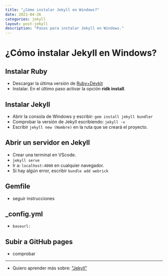 ```yaml
---
title: "¿Cómo instalar Jekyll en Windows?"
date: 2021-04-26
categories: jekyll
layout: post-jekyll
description: "Pasos para instalar Jekyll en Windows."
---
```


# ¿Cómo instalar Jekyll en Windows?

## Instalar Ruby
- Descargar la última versión de [Ruby+Devkit](https://rubyinstaller.org/downloads/)
- Instalar. En el último paso activar la opción **ridk install**.

## Instalar Jekyll
- Abrir la consola de Windows y escribir: `gem install jekyll bundler`
- Comprobar la versión de Jekyll escribiendo: `jekyll -v`
- Escribir `jekyll new (Nombre)` en la ruta que se creará el proyecto.

## Abrir un servidor en Jekyll
- Crear una terminal en VScode.
- `jekyll serve`
- Ir a: `localhost:4000` en cualquier navegador.
- Si hay algún error, escribir `bundle add webrick`

## Gemfile
- seguir instrucciones

## _config.yml
- `baseurl:`

## Subir a GitHub pages
- comprobar

***

- Quiero aprender más sobre: ["Jekyll"](../00/jekyll)
